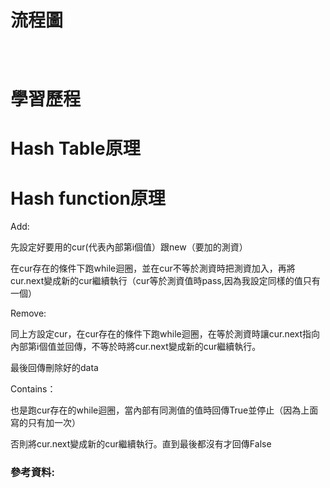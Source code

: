 # 流程圖

![]()

![]()

![]()


# 學習歷程


# Hash Table原理


# Hash function原理
Add:

先設定好要用的cur(代表內部第i個值）跟new（要加的測資）

在cur存在的條件下跑while迴圈，並在cur不等於測資時把測資加入，再將cur.next變成新的cur繼續執行（cur等於測資值時pass,因為我設定同樣的值只有一個）

Remove:

同上方設定cur，在cur存在的條件下跑while迴圈，在等於測資時讓cur.next指向內部第i個值並回傳，不等於時將cur.next變成新的cur繼續執行。

最後回傳刪除好的data

Contains：

也是跑cur存在的while迴圈，當內部有同測值的值時回傳True並停止（因為上面寫的只有加一次）

否則將cur.next變成新的cur繼續執行。直到最後都沒有才回傳False

### 參考資料:
